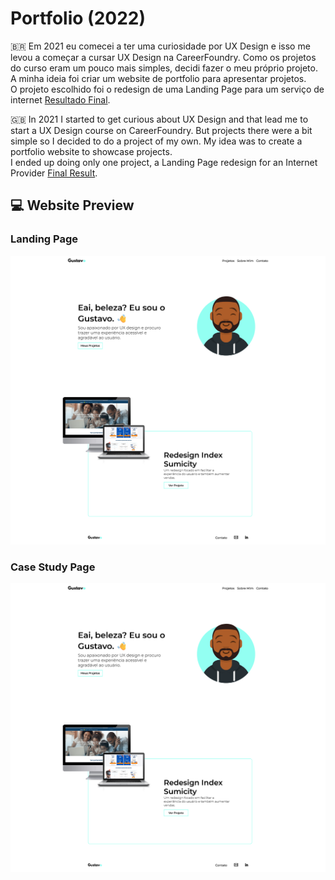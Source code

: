 # Portfolio (2022)
🇧🇷 Em 2021 eu comecei a ter uma curiosidade por UX Design e isso me levou a começar a cursar UX Design na CareerFoundry. Como os projetos do curso eram um pouco mais simples, decidi fazer o meu próprio projeto. A minha ideia foi criar um website de portfolio para apresentar projetos.<br/>
O projeto escolhido foi o redesign de uma Landing Page para um serviço de internet [Resultado Final](https://www.behance.net/gallery/235735233/Sumicity-Landing-Page-Redesign-%282022%29).

🇬🇧 In 2021 I started to get curious about UX Design and that lead me to start a UX Design course on CareerFoundry. But projects there were a bit simple so I decided to do a project of my own. My idea was to create a portfolio website to showcase projects.<br/>
I ended up doing only one project, a Landing Page redesign for an Internet Provider [Final Result](https://www.behance.net/gallery/235735233/Sumicity-Landing-Page-Redesign-%282022%29).

## 💻 Website Preview

### Landing Page
![Screenshot of the portfolio's landing page](./IMGs/fullpages/landingPage.png)

### Case Study Page
![Screenshot of the Behance case study page](./IMGs/fullpages/landingPage.png)
